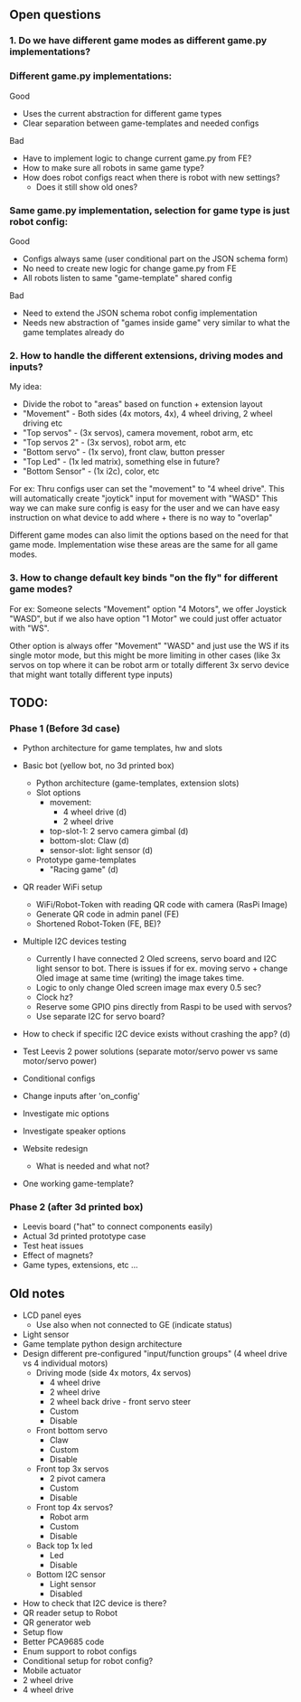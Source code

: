 ## Open questions

### 1. Do we have different game modes as different game.py implementations?

### Different game.py implementations:

Good

+ Uses the current abstraction for different game types
+ Clear separation between game-templates and needed configs

Bad

- Have to implement logic to change current game.py from FE?
- How to make sure all robots in same game type?
- How does robot configs react when there is robot with new settings?
  - Does it still show old ones?

### Same game.py implementation, selection for game type is just robot config:

Good

+ Configs always same (user conditional part on the JSON schema form)
+ No need to create new logic for change game.py from FE
+ All robots listen to same "game-template" shared config

Bad

- Need to extend the JSON schema robot config implementation
- Needs new abstraction of "games inside game" very similar to what the game templates
  already do

### 2. How to handle the different extensions, driving modes and inputs?

My idea:

- Divide the robot to "areas" based on function + extension layout
- "Movement" - Both sides (4x motors, 4x), 4 wheel driving, 2 wheel driving etc
- "Top servos" - (3x servos), camera movement, robot arm, etc
- "Top servos 2" - (3x servos), robot arm, etc
- "Bottom servo" - (1x servo), front claw, button presser
- "Top Led" - (1x led matrix), something else in future?
- "Bottom Sensor" - (1x i2c), color, etc

For ex: Thru configs user can set the "movement" to "4 wheel drive".
This will automatically create "joytick" input for movement with "WASD"
This way we can make sure config is easy for the user and we can have easy
instruction on what device to add where + there is no way to "overlap"

Different game modes can also limit the options based on the need for that game mode.
Implementation wise these areas are the same for all game modes.

### 3. How to change default key binds "on the fly" for different game modes?

For ex: Someone selects "Movement" option "4 Motors", we offer Joystick "WASD", but
if we also have option "1 Motor" we could just offer actuator with "WS".

Other option is always offer "Movement" "WASD" and just use the WS if its single motor mode,
but this might be more limiting in other cases (like 3x servos on top where it can be robot arm
or totally different 3x servo device that might want totally different type inputs)


## TODO:

### Phase 1 (Before 3d case)

- Python architecture for game templates, hw and slots
- Basic bot (yellow bot, no 3d printed box)
    - Python architecture (game-templates, extension slots)
    - Slot options
        - movement:
            - 4 wheel drive (d)
            - 2 wheel drive
        - top-slot-1: 2 servo camera gimbal (d)
        - bottom-slot: Claw (d)
        - sensor-slot: light sensor (d)
    - Prototype game-templates
        - "Racing game" (d)
- QR reader WiFi setup
    - WiFi/Robot-Token with reading QR code with camera (RasPi Image)
    - Generate QR code in admin panel (FE)
    - Shortened Robot-Token (FE, BE)?
- Multiple I2C devices testing
    - Currently I have connected 2 Oled screens, servo board and I2C light sensor to bot.
      There is issues if for ex. moving servo + change Oled image at same time (writing)
      the image takes time.
    - Logic to only change Oled screen image max every 0.5 sec?
    - Clock hz?
    - Reserve some GPIO pins directly from Raspi to be used with servos?
    - Use separate I2C for servo board?
- How to check if specific I2C device exists without crashing the app? (d)
- Test Leevis 2 power solutions (separate motor/servo power vs same motor/servo power)
- Conditional configs
- Change inputs after 'on_config'
- Investigate mic options
- Investigate speaker options

- Website redesign
    - What is needed and what not?
- One working game-template?

### Phase 2 (after 3d printed box)

- Leevis board ("hat" to connect components easily)
- Actual 3d printed prototype case
- Test heat issues
- Effect of magnets?
- Game types, extensions, etc ...


## Old notes
- LCD panel eyes
    - Use also when not connected to GE (indicate status)
- Light sensor
- Game template python design architecture
- Design different pre-configured "input/function groups" (4 wheel drive vs 4 individual motors)
    - Driving mode (side 4x motors, 4x servos)
        - 4 wheel drive
        - 2 wheel drive
        - 2 wheel back drive - front servo steer
        - Custom
        - Disable
    - Front bottom servo
        - Claw
        - Custom
        - Disable
    - Front top 3x servos
        - 2 pivot camera
        - Custom
        - Disable
    - Front top 4x servos?
        - Robot arm
        - Custom
        - Disable
    - Back top 1x led
        - Led
        - Disable
    - Bottom I2C sensor
        - Light sensor
        - Disabled
- How to check that I2C device is there?
- QR reader setup to Robot
- QR generator web
- Setup flow
- Better PCA9685 code
- Enum support to robot configs
- Conditional setup for robot config?
- Mobile actuator
- 2 wheel drive
- 4 wheel drive

